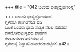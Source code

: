 +++
title = "042 ಬಲುಹು ಭೀಷ್ಮದ್ರೋಣರಿನ್ದ"

+++
ಬಲುಹು ಭೀಷ್ಮದ್ರೋಣರಿಂದ   
ಗ್ಗಳವಲಾ ಕರ್ಣಂಗೆನುತ ಪಡಿ   
ಬಲಕ ಬಂದರು ಭೀಮ ಸಾತ್ಯಕಿ ನಕುಲ ಸಹದೇವ   
ದಳದೊಳದಟುಳ್ಳವರು ಪಾರ್ಥನ   
ಕೆಲಬಲದಲುರವಣಿಸಿದರು ವೆ   
ಗ್ಗಳೆಯನೈ ನಿನ್ನಾತನಿಂದಿನಲೆರಡುಥಟ್ಟಿನಲಿ     ॥42॥